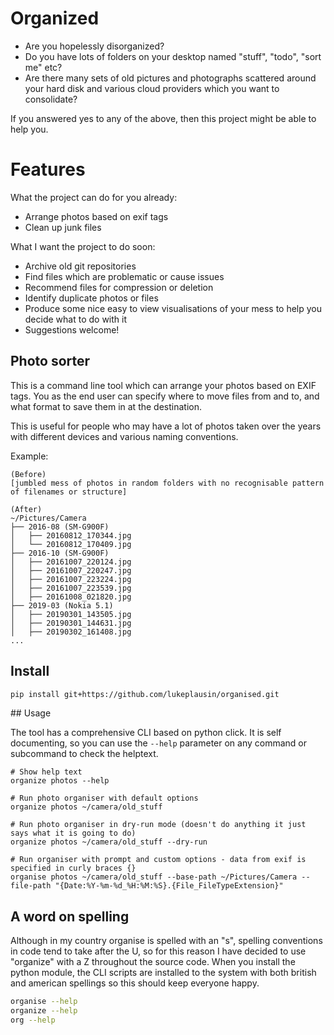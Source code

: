 # Organized

* Are you hopelessly disorganized?
* Do you have lots of folders on your desktop named "stuff", "todo", "sort me" etc?
* Are there many sets of old pictures and photographs scattered around your hard disk and various cloud providers which you want to consolidate?

If you answered yes to any of the above, then this project might be able to help you.

# Features

What the project can do for you already:
* Arrange photos based on exif tags
* Clean up junk files

What I want the project to do soon:
* Archive old git repositories
* Find files which are problematic or cause issues
* Recommend files for compression or deletion
* Identify duplicate photos or files
* Produce some nice easy to view visualisations of your mess to help you decide what to do with it
* Suggestions welcome!

## Photo sorter

This is a command line tool which can arrange your photos based on EXIF tags. You as the end user can specify where to move files from and to, and what format to save them in at the destination.

This is useful for people who may have a lot of photos taken over the years with different devices and various naming conventions.

Example:

```
(Before)
[jumbled mess of photos in random folders with no recognisable pattern of filenames or structure]

(After)
~/Pictures/Camera
├── 2016-08 (SM-G900F)
│   ├── 20160812_170344.jpg
│   └── 20160812_170409.jpg
├── 2016-10 (SM-G900F)
│   ├── 20161007_220124.jpg
│   ├── 20161007_220247.jpg
│   ├── 20161007_223224.jpg
│   ├── 20161007_223539.jpg
│   ├── 20161008_021820.jpg
├── 2019-03 (Nokia 5.1)
│   ├── 20190301_143505.jpg
│   ├── 20190301_144631.jpg
│   ├── 20190302_161408.jpg
...
```

## Install

```bash
pip install git+https://github.com/lukeplausin/organised.git
```

## Usage

The tool has a comprehensive CLI based on python click. It is self documenting, so you can use the `--help` parameter on any command or subcommand to check the helptext.

```
# Show help text
organize photos --help

# Run photo organiser with default options
organize photos ~/camera/old_stuff

# Run photo organiser in dry-run mode (doesn't do anything it just says what it is going to do)
organize photos ~/camera/old_stuff --dry-run

# Run organiser with prompt and custom options - data from exif is specified in curly braces {}
organise photos ~/camera/old_stuff --base-path ~/Pictures/Camera --file-path "{Date:%Y-%m-%d_%H:%M:%S}.{File_FileTypeExtension}"
```

## A word on spelling

Although in my country organise is spelled with an "s", spelling conventions in code tend to take after the U, so for this reason I have decided to use "organize" with a Z throughout the source code. When you install the python module, the CLI scripts are installed to the system with both british and american spellings so this should keep everyone happy.

```bash
organise --help
organize --help
org --help
```
